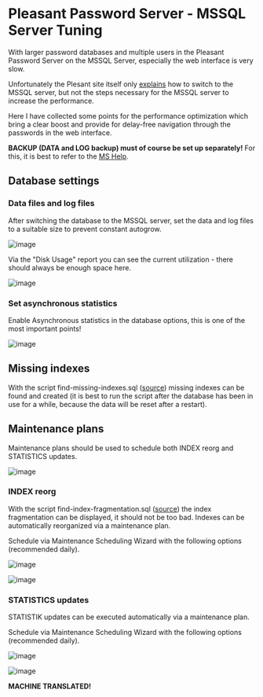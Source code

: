 # Pleasant Password Server - MSSQL Server Tuning

With larger password databases and multiple users in the Pleasant Password Server on the MSSQL Server, especially the web interface is very slow.

Unfortunately the Plesant site itself only [explains](https://pleasantpasswords.com/info/pleasant-password-server/b-server-configuration/4-changing-databases-for-pleasant-password-server#4) how to switch to the MSSQL server, but not the steps necessary for the MSSQL server to increase the performance.

Here I have collected some points for the performance optimization which bring a clear boost and provide for delay-free navigation through the passwords in the web interface.

**BACKUP (DATA and LOG backup) must of course be set up separately!** For this, it is best to refer to the [MS Help](https://learn.microsoft.com/de-de/troubleshoot/sql/admin/schedule-automate-backup-database).

## Database settings

### Data files and log files

After switching the database to the MSSQL server, set the data and log files to a suitable size to prevent constant autogrow.

![image](https://user-images.githubusercontent.com/8693550/197147107-29f9301d-b7f1-4a44-9b3d-bbf15d9064e1.png)

Via the "Disk Usage" report you can see the current utilization - there should always be enough space here.

![image](https://user-images.githubusercontent.com/8693550/197147421-79a1d929-89bc-41e1-a106-79949ed1acd4.png)

### Set asynchronous statistics

Enable Asynchronous statistics in the database options, this is one of the most important points!

![image](https://user-images.githubusercontent.com/8693550/197147974-35f57d3f-191a-4f36-8dca-e4b5afd1a71a.png)

## Missing indexes

With the script find-missing-indexes.sql ([source](https://sqlnuggets.com/sql-scripts-how-to-find-missing-indexes/)) missing indexes can be found and created (it is best to run the script after the database has been in use for a while, because the data will be reset after a restart).

## Maintenance plans

Maintenance plans should be used to schedule both INDEX reorg and STATISTICS updates.

![image](https://user-images.githubusercontent.com/8693550/197148516-0fdfa71d-133a-4aea-8cf2-ede04e588231.png)

### INDEX reorg

With the script find-index-fragmentation.sql ([source](https://www.sqlshack.com/how-to-identify-and-resolve-sql-server-index-fragmentation/)) the index fragmentation can be displayed, it should not be too bad.
Indexes can be automatically reorganized via a maintenance plan.

Schedule via Maintenance Scheduling Wizard with the following options (recommended daily).

![image](https://user-images.githubusercontent.com/8693550/197148628-c97adf33-5710-4deb-a241-848ab666b9cb.png)

![image](https://user-images.githubusercontent.com/8693550/197148921-da00ca30-3f20-4dc8-aa22-1e18a49887a6.png)

### STATISTICS updates

STATISTIK updates can be executed automatically via a maintenance plan.

Schedule via Maintenance Scheduling Wizard with the following options (recommended daily).

![image](https://user-images.githubusercontent.com/8693550/197149154-94213f08-d8e4-4602-88a1-2d1d7256a38a.png)

![image](https://user-images.githubusercontent.com/8693550/197149264-008ea48d-d43d-49d6-9cb1-4e9d85a7cb68.png)

**MACHINE TRANSLATED!**

